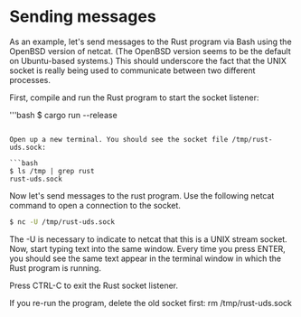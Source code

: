 
# Sending messages

As an example, let's send messages to the Rust program via Bash using the OpenBSD version of netcat. (The OpenBSD version seems to be the default on Ubuntu-based systems.) This should underscore the fact that the UNIX socket is really being used to communicate between two different processes.

First, compile and run the Rust program to start the socket listener:

'''bash
$ cargo run --release
```

Open up a new terminal. You should see the socket file /tmp/rust-uds.sock:

```bash
$ ls /tmp | grep rust
rust-uds.sock
```

Now let's send messages to the rust program. Use the following netcat command to open a connection to the socket.

```bash
$ nc -U /tmp/rust-uds.sock
```

The -U is necessary to indicate to netcat that this is a UNIX stream socket. 
Now, start typing text into the same window. 
Every time you press ENTER, you should see the same text appear in the terminal window in which the Rust program is running.

 Press CTRL-C to exit the Rust socket listener. 
 
 If you re-run the program, delete the old socket first: rm /tmp/rust-uds.sock
